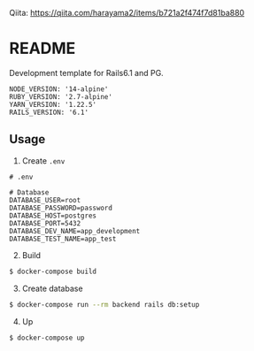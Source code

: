 Qiita:
https://qiita.com/harayama2/items/b721a2f474f7d81ba880

# README

Development template for Rails6.1 and PG.

```
NODE_VERSION: '14-alpine'
RUBY_VERSION: '2.7-alpine'
YARN_VERSION: '1.22.5'
RAILS_VERSION: '6.1'
```

## Usage

1. Create `.env`

```
# .env

# Database
DATABASE_USER=root
DATABASE_PASSWORD=password
DATABASE_HOST=postgres
DATABASE_PORT=5432
DATABASE_DEV_NAME=app_development
DATABASE_TEST_NAME=app_test
```

2. Build

```bash
$ docker-compose build
```

3. Create database

```bash
$ docker-compose run --rm backend rails db:setup
```

4. Up

```bash
$ docker-compose up
```
